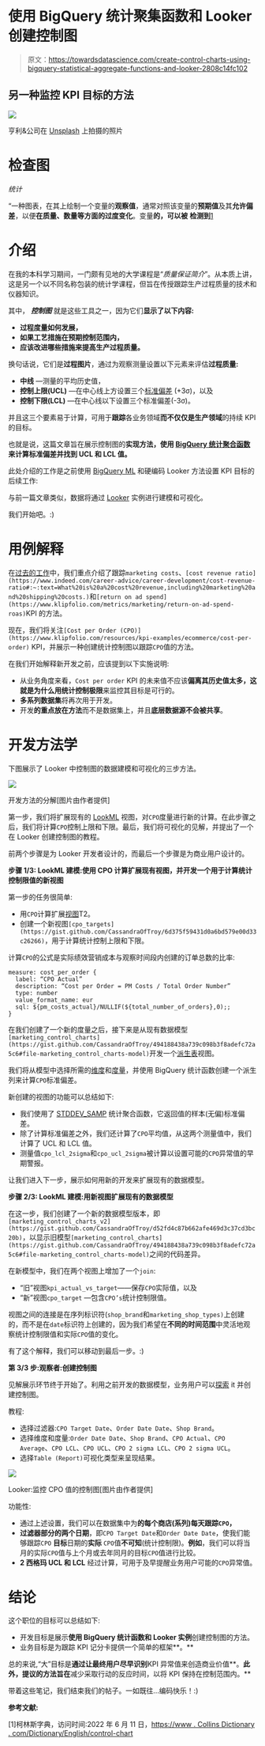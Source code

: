 # 使用 BigQuery 统计聚集函数和 Looker 创建控制图

> 原文：<https://towardsdatascience.com/create-control-charts-using-bigquery-statistical-aggregate-functions-and-looker-2808c14fc102>

## 另一种监控 KPI 目标的方法

![](img/e1e079080d699ba1323d08f26d5f514d.png)

亨利&公司在 [Unsplash](https://unsplash.com?utm_source=medium&utm_medium=referral) 上拍摄的照片

# 检查图

*统计*

“一种图表，在其上绘制一个变量的**观察值**，通常对照该变量的**预期值**及其**允许偏差**，以便**在质量、数量等方面的过度变化**。变量**的，可以被** **检测到**[1](https://www.collinsdictionary.com/dictionary/english/control-chart)

# 介绍

在我的本科学习期间，一门颇有见地的大学课程是“*质量保证简介*”。从本质上讲，这是另一个以不同名称包装的统计学课程，但旨在传授跟踪生产过程质量的技术和仪器知识。

其中， ***控制图*** 就是这些工具之一，因为它们**显示了以下内容:**

*   **过程度量如何发展，**
*   **如果工艺措施在预期控制范围内，**
*   **应该改进哪些措施来提高生产过程质量。**

换句话说，它们是**过程图片**，通过为观察测量设置以下元素来评估**过程质量:**

*   **中线** —测量的平均历史值，
*   **控制上限(UCL)** —在中心线上方设置三个[标准偏差](https://en.wikipedia.org/wiki/Standard_deviation) (+3σ)，以及
*   **控制下限(LCL)** —在中心线以下设置三个标准偏差(-3σ)。

并且这三个要素易于计算，可用于**跟踪**各业务领域**而不仅仅是生产领域**的持续 KPI 的目标。

也就是说，这篇文章旨在展示控制图的**实现方法，使用 [BigQuery 统计聚合函数](https://cloud.google.com/bigquery/docs/reference/standard-sql/statistical_aggregate_functions#stddev)来计算标准偏差并找到 UCL 和 LCL 值。**

此处介绍的工作是之前使用 [BigQuery ML](https://cloud.google.com/bigquery-ml/docs) 和硬编码 Looker 方法设置 KPI 目标的后续工作:

[](/looker-and-bigquery-ml-create-control-charts-for-your-kpis-3d9ad6ee99f7)  

与前一篇文章类似，数据将通过 [Looker](https://www.looker.com/) 实例进行建模和可视化。

我们开始吧。:)

# 用例解释

在[过去的工作](/looker-and-bigquery-ml-create-control-charts-for-your-kpis-3d9ad6ee99f7)中，我们重点介绍了跟踪`marketing costs`、`[cost revenue ratio](https://www.indeed.com/career-advice/career-development/cost-revenue-ratio#:~:text=What%20is%20a%20cost%20revenue,including%20marketing%20and%20shipping%20costs.)`和`[return on ad spend](https://www.klipfolio.com/metrics/marketing/return-on-ad-spend-roas)`KPI 的方法。

现在，我们将关注`[Cost per Order (CPO)](https://www.klipfolio.com/resources/kpi-examples/ecommerce/cost-per-order)` KPI，并展示一种创建统计控制图以跟踪`CPO`值的方法。

在我们开始解释新开发之前，应该提到以下实施说明:

*   从业务角度来看，`Cost per order` KPI 的未来值不应该**偏离其历史值太多，**这就是为什么**用统计控制极限**来监控其目标是可行的。
*   **多系列数据集**将再次用于开发。
*   开发**的重点放在方法**而不是数据集上，并且**底层数据源不会被共享**。

# 开发方法学

下图展示了 Looker 中控制图的数据建模和可视化的三步方法。

![](img/081d3d3d84ab391269f985fa6249f8c2.png)

开发方法的分解[图片由作者提供]

第一步，我们将扩展现有的 [LookML](https://docs.looker.com/data-modeling/learning-lookml/what-is-lookml#:~:text=LookML%20is%20a%20language%20for,queries%20against%20a%20particular%20database.) 视图，对`CPO`度量进行新的计算。在此步骤之后，我们将计算`CPO`控制上限和下限。最后，我们将可视化的见解，并提出了一个在 Looker 创建控制图的教程。

前两个步骤是为 Looker 开发者设计的，而最后一个步骤是为商业用户设计的。

**步骤 1/3: LookML 建模:使用 CPO 计算扩展现有视图，并开发一个用于计算统计控制限值的新视图**

第一步的任务很简单:

*   用`CPO`计算扩展[视图](https://docs.looker.com/reference/view-params/view)T2。
*   创建一个新视图`[cpo_targets](https://gist.github.com/CassandraOfTroy/6d375f59431d0a6bd579e00d33c26266)`，用于计算统计控制上限和下限。

计算`CPO`的公式是实际绩效营销成本与观察时间段内创建的订单总数的比率:

```
measure: cost_per_order { 
  label: “CPO Actual” 
  description: “Cost per Order = PM Costs / Total Order Number”                          
  type: number 
  value_format_name: eur
  sql: ${pm_costs_actual}/NULLIF(${total_number_of_orders},0);; 
}
```

在我们创建了一个新的度量之后，接下来是从现有数据模型`[marketing_control_charts](https://gist.github.com/CassandraOfTroy/494188438a739c098b3f8adefc72a5c6#file-marketing_control_charts-model)`开发一个[派生表](https://docs.looker.com/reference/view-params/derived_table)视图。

我们将从模型中选择所需的[维度](https://docs.looker.com/reference/field-params/dimension)和[度量](https://docs.looker.com/reference/field-params/measure)，并使用 BigQuery 统计函数创建一个派生列来计算`CPO`标准偏差。

新创建的视图的功能可以总结如下:

*   我们使用了 [STDDEV_SAMP](https://cloud.google.com/bigquery/docs/reference/standard-sql/statistical_aggregate_functions#stddev_samp) 统计聚合函数，它返回值的样本(无偏)标准偏差。
*   除了计算标准偏差之外，我们还计算了`CPO`平均值，从这两个测量值中，我们计算了 UCL 和 LCL 值。
*   测量值`cpo_lcl_2sigma`和`cpo_ucl_2sigma`被计算以设置可能的`CPO`异常值的早期警报。

让我们进入下一步，展示如何用新的开发来扩展现有的数据模型。

**步骤 2/3: LookML 建模:用新视图扩展现有的数据模型**

在这一步，我们创建了一个新的数据模型版本，即`[marketing_control_charts_v2](https://gist.github.com/CassandraOfTroy/d52fd4c87b662afe469d3c37cd3bc20b)`，以显示旧模型`[marketing_control_charts](https://gist.github.com/CassandraOfTroy/494188438a739c098b3f8adefc72a5c6#file-marketing_control_charts-model)`之间的代码差异。

在新模型中，我们在两个视图上增加了一个`join`:

*   “旧”视图`kpi_actual_vs_target`——保存`CPO`实际值，以及
*   “新”视图`cpo_target` —包含`CPO’s`统计控制限值。

视图之间的连接是在序列标识符(`shop_brand`和`marketing_shop_types)`上创建的，而不是在`date`标识符上创建的，因为我们希望在**不同的时间范围**中灵活地观察统计控制限值和实际`CPO`值的变化。

有了这个解释，我们可以移动到最后一步。:)

**第 3/3 步:观察者:创建控制图**

见解展示环节终于开始了。利用之前开发的数据模型，业务用户可以[探索](https://docs.looker.com/reference/explore-params/explore) it 并创建控制图。

教程:

*   选择过滤器:`CPO Target Date`、`Order Date Date`、`Shop Brand`。
*   选择维度和度量:`Order Date Date`、`Shop Brand`、`CPO Actual`、`CPO Average`、`CPO LCL`、`CPO UCL`、`CPO 2 sigma LCL`、`CPO 2 sigma UCL`。
*   选择`Table (Report)`可视化类型来呈现结果。

![](img/4aea27300708a13656c647f8c9bcffe0.png)

Looker:监控 CPO 值的控制图[图片由作者提供]

功能性:

*   通过上述设置，我们可以在数据集中为**的每个商店(系列)每天跟踪`CPO`，**
*   **过滤器部分的两个日期**，即`CPO Target Date`和`Order Date Date`，使我们能够跟踪`CPO` **目标**日期的**实际** `CPO`值**不可知**(统计控制限)。**例如**，我们可以将当月的实际`CPO`值与上个月或去年同月的目标`CPO`值进行比较。
*   **2 西格玛 UCL 和 LCL** 经过计算，可用于及早提醒业务用户可能的`CPO`异常值。

# 结论

这个职位的目标可以总结如下:

*   开发目标是展示**使用 BigQuery 统计函数和 Looker 实例**创建控制图的方法。
*   业务目标是为跟踪 KPI 记分卡提供一个简单的框架**。**

总的来说,“大”目标是**通过让最终用户尽早识别**KPI 异常值来创造商业价值**。**此外，提议的方法旨在**减少采取行动的反应时间，以将 KPI 保持在控制范围内。**

带着这些笔记，我们结束我们的帖子。一如既往…编码快乐！:)

**参考文献:**

[1]柯林斯字典，访问时间:2022 年 6 月 11 日，[https://www . Collins Dictionary . com/Dictionary/English/control-chart](https://www.collinsdictionary.com/dictionary/english/control-chart)